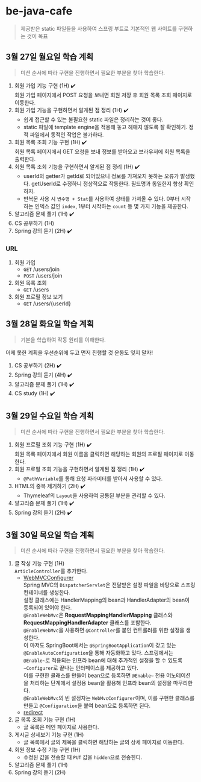# be-java-cafe

> 제공받은 static 파일들을 사용하여 스프링 부트로 기본적인 웹 사이트를 구현하는 것이 목표

## 3월 27일 월요일 학습 계획

> 미션 순서에 따라 구현을 진행하면서 필요한 부분을 찾아 학습한다.

1. 회원 가입 기능 구현 (1H) ✔️  
    회원 가입 페이지에서 POST 요청을 보내면 회원 저장 후 회원 목록 조회 페이지로 이동한다.
2. 회원 가입 기능을 구현하면서 알게된 점 정리 (1H) ✔️ 
   - 쉽게 접근할 수 있는 불필요한 static 파일은 정리하는 것이 좋다.
   - static 파일에 template engine을 적용해 놓고 헤매지 않도록 잘 확인하기. 정적 파일에서 동적인 작업은 불가하다.
3. 회원 목록 조회 기능 구현 (1H) ✔️  
    회원 목록 페이지에서 GET 요청을 보내 정보를 받아오고 브라우저에 회원 목록을 출력한다.
4. 회원 목록 조회 기능을 구현하면서 알게된 점 정리 (1H) ✔️
    - userId의 getter가 getId로 되어있으니 정보를 가져오지 못하는 오류가 발생했다. getUserId로 수정하니 정상적으로 작동한다. 필드명과 동일한지 항상 확인하자.
    - 반복문 사용 시 `변수명 + Stat`를 사용하여 상태를 가져올 수 있다. 0부터 시작하는 인덱스 값인 `index`, 1부터 시작하는 `count` 등 몇 가지 기능을 제공한다.
5. 알고리즘 문제 풀기 (1H) ✔️
6. CS 공부하기 (1H)
7. Spring 강의 듣기 (2H) ✔️

### URL

1. 회원 가입
   - `GET` /users/join
   - `POST` /users/join
2. 회원 목록 조회
   - `GET` /users
3. 회원 프로필 정보 보기
   - `GET` /users/{userId}

## 3월 28일 화요일 학습 계획

> 기본을 학습하여 작동 원리를 이해한다.

어제 못한 계획을 우선순위에 두고 먼저 진행할 것 운동도 잊지 말자!

1. CS 공부하기 (2H) ✔️
2. Spring 강의 듣기 (4H) ✔️
3. 알고리즘 문제 풀기 (1H) ✔️
4. CS study (1H) ✔️

## 3월 29일 수요일 학습 계획

> 미션 순서에 따라 구현을 진행하면서 필요한 부분을 찾아 학습한다.

1. 회원 프로필 조회 기능 구현 (1H) ✔️  
    회원 목록 페이지에서 회원 이름을 클릭하면 해당하는 회원의 프로필 페이지로 이동한다.
2. 회원 프로필 조회 기능을 구현하면서 알게된 점 정리 (1H) ✔️
   - `@PathVariable`를 통해 요청 파라미터를 받아서 사용할 수 있다.
3. HTML의 중복 제거하기 (2H) ✔️
   - Thymeleaf의 `Layout`을 사용하여 공통된 부분을 관리할 수 있다.
4. 알고리즘 문제 풀기 (1H) ✔️
5. Spring 강의 듣기 (2H) ✔️

## 3월 30일 목요일 학습 계획

> 미션 순서에 따라 구현을 진행하면서 필요한 부분을 찾아 학습한다.

1. 글 작성 기능 구현 (1H)   
   `ArticleController`를 추가한다.
   - [WebMVCConfigurer](https://docs.spring.io/spring-framework/docs/current/javadoc-api/org/springframework/web/servlet/config/annotation/WebMvcConfigurer.html#addCorsMappings-org.springframework.web.servlet.config.annotation.CorsRegistry-)  
   Spring MVC의 `DispatcherServlet`은 전달받은 설정 파일을 바탕으로 스프링 컨테이너를 생성한다.  
   설정 클래스에는 HandlerMapping의 bean과 HandlerAdapter의 bean이 등록되어 있어야 한다.  
   `@EnableWebMvc`은 **RequestMappingHandlerMapping** 클래스와 **RequestMappingHandlerAdapter** 클래스를 포함한다.  
   `@EnableWebMvc`을 사용하면 `@Controller`를 붙인 컨트롤러를 위한 설정을 생성한다.  
   이 마저도 SpringBoot에서는 `@SpringBootApplication`이 갖고 있는 `@EnableAutoConfiguration`을 통해 자동화하고 있다.
   스프링에서는 `@Enable~`로 적용되는 인프라 bean에 대해 추가적인 설정을 할 수 있도록 `~Configurer`로 끝나는 인터페이스를 제공하고 있다.  
   이를 구현한 클래스를 만들어 bean으로 등록하면 `@Enable~` 전용 어노테이션을 처리하는 단계에서 설정용 bean을 활용해 인프라 bean의 설정을 마무리한다.  
   `@EnableWebMvc`의 빈 설정자는 `WebMvcConfigurer`이며, 이를 구현한 클래스를 만들고 `@Configuration`을 붙여 bean으로 등록하면 된다.
   - [redirect](https://ko.wikipedia.org/wiki/URL_%EB%A6%AC%EB%8B%A4%EC%9D%B4%EB%A0%89%EC%85%98)
2. 글 목록 조회 기능 구현 (1H) 
    - 글 목록은 메인 페이지로 사용한다.
3. 게시글 상세보기 기능 구현 (1H) ️
    - 글 목록에서 글의 제목을 클릭하면 해당하는 글의 상세 페이지로 이동한다.
4. 회원 정보 수정 기능 구현 (1H) ️
   - 수정된 값을 전송할 때 `PUT` 값을 `hidden`으로 전송힌디.
5. 알고리즘 문제 풀기 (1H) 
6. Spring 강의 듣기 (2H)